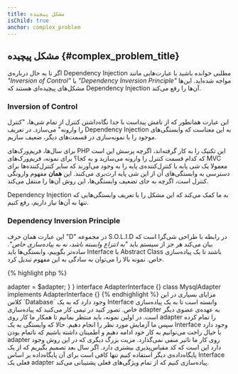 ```yaml
---
title: مشکل پیچیده
isChild: true
anchor: complex_problem
---
```


## مشکل پیچیده {#complex_problem_title}

اگر تا به حال درباره‌ی Dependency Injection مطلبی خوانده باشید با عبارت‌هایی مانند *"Inversion of Control"* یا *"Dependency Inversion Principle"* مواجه شده‌اید. این‌ها مشکل‌های پیچیده‌ای هستند که Dependency Injection آن‌ها را رفع می‌کند.

### Inversion of Control

این عبارت همانطور که از نامش پیداست با جدا نگاه‌داشتن کنترل از تمام شی‌ها، "کنترل را وارونه" می‌سازد. در تعریف Dependency Injection به این معناست که وابستگی‌های موجود را با نمونه‌سازی در قسمت‌های دیگر، ضعیف سازیم.

برای سال‌ها، فریم‌ورک‌های PHP این تکنیک را به کار گرفته‌اند، اگرچه پرسش این است که کدام قسمت کنترل را وارونه می‌سازید و به کجا؟ برای نمونه، فریم‌ورک‌های MVC معمولا یک شی پایه یا کنترل‌کننده‌ی پایه را به وجود می‌آورند که سایر کنترل‌کننده‌ها برای دسترسی به وابستگی‌های آن از این شی پایه ارث‌بری می‌کنند. این **همان** مفهوم وارونگی کنترل است، اگرچه به جای تضعیف وابستگی‌ها، این روش آن‌ها را منتقل می‌کند.

Dependency Injection به ما کمک می‌کند که این مشکل را با تعریف وابستگی‌هایی که تنها به آن‌ها نیاز داریم، رفع کنیم.

### Dependency Inversion Principle

این عبارت همان حرف "D" در مجموعه S.O.L.I.D در رابطه با طراحی شی‌گرا است که بیان می‌کند هر جز از سیستم باید *"به انتزاع وابسته باشد، نه به پیاده‌سازی خاص"*. ساده‌تر بگوییم، وابستگی‌ها باید Interface یا Abstract Class باشند تا یک پیاده‌سازی خاص. نمونه بالا را می‌توان به سادگی به این مفهوم تبدیل کرد.

{% highlight php %}
<?php
namespace Database;

class Database
{
    protected $adapter;

    public function __construct(AdapterInterface $adapter)
    {
        $this->adapter = $adapter;
    }
}

interface AdapterInterface {}

class MysqlAdapter implements AdapterInterface {}
{% endhighlight %}

مزایای بسیاری در این کلاس `Database` وجود دارد که به یک Interface وابسته است تا به یک پیاده‌سازی خاص.

تصور کنید در تیمی کار می‌کنید که پیاده‌سازی adapter به عهده‌ی عضوی دیگر است. در اولین نمونه، باید منتظر بمانیم تا همکار ما کار روی adapter را تمام کرده سپس ما آزمایش مورد نظر را انجام دهیم. حالا که وابستگی به یک Interface وجود دارد با خیال راحت می‌توانیم به کار خود ادامه دهیم و اطمینان داشته باشیم که ناتمام بودن adapter روی کار ما تاثیر منفی نمی‌گذارد.

مزیت بزرگ دیگری که در این روش وجود دارد این است که کد مقیاس‌پذیری بیشتری دارد. اگر سال بعد تصمیم بگیریم که از یک پایگاه‌داده‌ی دیگر استفاده کنیم تنها کافی است برای آن پایگاه‌داده بر اساس Interface فعلی یک adapter پیاده‌سازی کنیم که از تمام ویژگی‌های فعلی پشتیبانی می‌کند.
